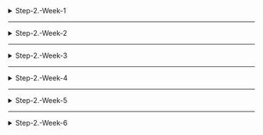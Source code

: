 <details>
<summary>Step-2.-Week-1</summary>
<div>
  
## 카카오 테크 캠퍼스 2단계 - FE - 1주차 클론 과제

</br>

## **과제명**

```
1. 쇼핑몰 웹사이트 탐색을 통한 페이지 구성
2. UI 컴포넌트의 명칭과 사용법 익히기
```

</br>

## **과제 설명**

✅**과제 1.**

```
쇼핑몰 웹사이트를 탐색해 어떠한 페이지 구성을 가지고 있는지 체크합니다.
대부분의 쇼핑몰은 다음의 페이지 구성을 가지고 있습니다.

- 메인 페이지
- 상품 검색 결과 페이지
- 개별 상품 상세 페이지
- 주문 목록 페이지
- 결제 페이지
- 결제 완료 페이지
- 장바구니 페이지
- ...

이와 같이 위의 서비스가 동작하는데 필수적인 페이지가 무엇이 있고, 해당 페이지에서 어떠한 기능이 구현되어야 하는지 작성하세요.
그리고 어떠한 디렉터리 구조로 프로젝트를 진행할지 작성해주세요. (README.md 파일에 작성)
```

```
README.md의 예시 형식입니다. 아래를 참고해 작성해주세요.
각 페이지마다 핵심 기능, 기능 상세 설명, 인터페이스 요구사항이 어떤 것이 있을지 고민해서 작성해주세요.

###예시

#페이지별 구성
1. 로그인 페이지
- 핵심 기능: 로그인 요청 및 사용자 로그인 정보 저장
- 기능 상세 설명: 이메일과 비밀번호를 이용해 로그인을 진행하고, 이에 대한 상태 처리를 합니다.
- 인터페이스 요구사항: 이메일 또는 비밀번호에 들어온 값이 적합하지 않은 경우 적절한 알림을 보냅니다.
-- ...

#디렉터리 구조
- public
- src
- components
- hooks
- routes
- styles
- dto
- ...
```

</br>

✅**과제 2.**

```
프론트 개발자가 다른 프론트 개발자와 소통 및 UI 디자이너와 소통하는데 필수적인 UI 컴포넌트의 명칭과 사용법을 익힙니다.
수업시간에 배운 컴포넌트의 명칭과 사용법 이외에 대표적인 UI 라이브러리 홈페이지를 조사해보면 수많은 컴포넌트가 어떤식으로 동작하는지 확인할 수 있습니다.
리액트 프로젝트를 생성하고, 토스트, 브래드크럼, 캐러셀, 라디오버튼, 토글버튼, 체크리스트를 UI 라이브러리가 아닌 자신만의 방식으로 스타일링하고 상태 관리를 적용해 코드를 작성하세요.
작성된 코드는 레퍼지토리에 업로드하여 멘토님에게 전달해주세요.
```

</br>

✅**과제 3.**

```
각 컴포넌트를 시현해 볼 수 있는 페이지를 만드세요.
하나의 페이지에 모든 컴포넌트를 둬도 좋고, 각 페이지별로 분리해도 괜찮습니다.
```

</br>

## **과제 상세 : 수강생들이 과제를 진행할 때, 유념해야할 것**

```
1. README.md 파일은 동료 개발자에게 프로젝트에 쉽게 랜딩하도록 돕는 중요한 소통 수단입니다.
해당 프로젝트에 대해 아무런 지식이 없는 동료들에게 설명하는 것처럼 쉽고, 간결하게 작성해주세요.

2. 좋은 개발자는 디자이너, 기획자, 마케터 등 여러 포지션에 있는 분들과 소통을 잘합니다.
UI 컴포넌트의 명칭과 이를 구현하는 능력은 필수적인 커뮤니케이션 스킬이자 필요사항이니 어떤 상황에서 해당 컴포넌트를 사용하면 좋을지 고민하며 코드를 작성해보세요.
```

</br>

## **코드리뷰 관련: PR시, 아래 내용을 포함하여 코멘트 남겨주세요.**

**1. PR 제목과 내용을 아래와 같이 작성 해주세요.**

> - PR 제목 : 부산대FE\_라이언\_1주차 과제

</br>

</div>
</details>

---

<details>
<summary>Step-2.-Week-2</summary>
<div>

## 카카오 테크 캠퍼스 2단계 - FE - 2주차 클론 과제

</br>

## **과제명**

```
1. 코드 디자인 패턴과 상태 관리
```

</br>

## **과제 설명**

✅**과제 1. 아토믹 컴포넌트 디자인 패턴 사용**

```
- 회원가입, 로그인 페이지 개발에 필요한 컴포넌트를 아토믹 디자인 패턴을 사용해 작성하세요.
- 작성한 컴포넌트는 사용의 편의성을 위해 Props에 적절한 주석을 달아주세요.
```

</br>

✅**과제 2. 회원 가입, 로그인 페이지 개발**

```
- 백엔드 API 문서를 참고하여 회원가입, 로그인 페이지를 개발하세요.
- 각 페이지에는 적합한 값이 입력되도록 하고, 적절하지 않은 값이 들어온 경우 API 요청을 보내기 전에 프론트에서 에러 캐칭을 해주세요.
- 회원가입, 로그인 후에는 메인 페이지로 리다이렉트하세요.
- API 응답 과정에서 로그인이 실패하는 경우, 회원가입이 실패한 경우에 대해서 에러 캐칭도 적용해야 합니다.
```

</br>

✅**과제 3. 상태관리 모듈 적용**

```
- 로그인 후에 사용자의 정보를 상태관리 모듈을 하나 선정해 저장하고 불러올 수 있도록 코드를 작성하세요.
- 사용자가 로그인 상태일 때는 GNB 영역에 로그인 버튼이 보이면 안됩니다.
- 로그아웃시 상태를 초기화하세요.
- 새로고침 시에도 상태를 잃지 않고 유지해야 합니다.
- 일정한 시간이 지나면 로그인 유지가 끝나도록 설정하세요.(예: 1일)
```

</br>

## **과제 상세 : 수강생들이 과제를 진행할 때, 유념해야할 것**

```
1. 아토믹 컴포넌트를 작성할 때 Atoms, Molecules에 반드시 특정한 컴포넌트가 들어갈 필요는 없습니다. 개발자의 주관이 들어갈 수 있는 부분이니 적절한 뎁스로 나누어보세요.

2. API 요청을 보내고, 응답 받을 때 성공 케이스만 생각해 코드를 작성하는 경우가 많습니다. 숨은 에러 케이스는 없을지 한 번 더 고민해보세요.

3. 상태 관리 모듈은 자신이 써보고 싶은 어떤 모듈이던 상관 없습니다. 모듈을 사용해보면서 모듈에 들어가는 미들웨어나 툴도 사용해보세요.
```

</br>

## **코드리뷰 관련: PR시, 아래 내용을 포함하여 코멘트 남겨주세요.**

**1. PR 제목과 내용을 아래와 같이 작성 해주세요.**

> - PR 제목 : 부산대FE\_라이언\_2주차 과제

</br>

**2. PR 내용 :**

> - 코드 작성하면서 어려웠던 점
> - 코드 리뷰 시, 멘토님이 중점적으로 리뷰해줬으면 하는 부분

</div>
</details>

---

<details>
<summary>Step-2.-Week-3</summary>
<div>

## 카카오 테크 캠퍼스 2단계 - FE - 3주차 클론 과제

</br>

## **과제명**

```
1. 비동기 통신 활용과 레이아웃
```

</br>

## **과제 설명**

✅**과제 1. 상품 목록 페이지 개발**

```
- 백엔드 API 문서를 참고하여 상품 목록 페이지를 개발하세요.
- 페이지네이션을 이용해 페이지 값을 증가시켜가며 조회될 수 있도록 코드를 작성해주세요.
- 데이터 로딩 과정에 로더를 구현하세요.
- 데이터 불러오기를 할 때 react-query를 사용해보세요.
```

</br>

✅**과제 2. 스켈레톤과 로더**

```
- 컴포넌트에 props를 전달해 데이터 로딩 중 스켈레톤 또는 로더가 적용될 수 있도록 코드를 작성해보세요.
- 상품 목록 카드에 스켈레톤을 적용하세요.
- 페이지 전체에 대한 로딩이 진행될 때는 글로벌 로더를 적용해보세요.(적절한 모듈을 찾아 적용해도 좋습니다.)
```

</br>

✅**과제 3. 백엔드 상태 코드 반응**

```
- API 응답에 대해 전처리 하는 코드를 작성해보세요.
- 200, 300, 400, 500번 대의 상태 코드별 에러 캐칭이 필요한 경우라면 해당 함수에서 먼저 실행되도록 코드를 작성합니다.
- react-query에서 전처리하는 방식이 있다면 해당 방식을 적용하거나 또는 별도의 함수나 클래스를 만들어 관리를 시도해보면 됩니다.
```

</br>

## **과제 상세 : 수강생들이 과제를 진행할 때, 유념해야할 것**

```
1. 스켈레톤과 로더를 바텀부터 만들기보단 Codepen 등을 참고해 구현하고, Props를 통한 실제 적용에 집중해주세요.
2. 과제 3번을 해결할 때 Facade pattern을 참고해보세요.
3. 과제 1번을 해결할 때 react-query를 사용해보되 전체 프로젝트에 react-query를 적용할 필요는 없습니다. 하나 이상의 API 요청에 적용해보세요.
```

</br>

## **코드리뷰 관련: PR시, 아래 내용을 포함하여 코멘트 남겨주세요.**

**1. PR 제목과 내용을 아래와 같이 작성 해주세요.**

> - PR 제목 : 부산대FE\_라이언\_3주차 과제

</br>

**2. PR 내용 :**

> - 코드 작성하면서 어려웠던 점
> - 코드 리뷰 시, 멘토님이 중점적으로 리뷰해줬으면 하는 부분

</div>
</details>

---

<details>
<summary>Step-2.-Week-4</summary>
<div>
  
## 카카오 테크 캠퍼스 2단계 - FE - 4주차 클론 과제
</br>

## **과제명**

```
상세 페이지 개발과 라이브러리
```

</br>

## **과제 설명**

✅**과제 1. 상품 상세 페이지 개발**

```
- 백엔드 API 문서를 참고하여 상품 상세 페이지를 개발하세요.
- 한 개의 UI 라이브러리를 선정해 사용해보세요.
- 적절하지 않은 상품 ID 값이 들어오거나 찾을 수 없는 상품일 때 404 페이지 또는 "상품을 찾을 수 없습니다."라는 메시지가 있는 페이지로 이동될 수 있도록 코드를 작성하세요.
- 데이터 로딩이 완료될 때까지 로더를 적용하세요.
- '장바구니 담기' 버튼과 '구매' 버튼을 나누어 배치하세요.
```

</br>

✅**과제 2. 장바구니 페이지 개발**

```
- 백엔드 API 문서를 참고하여 장바구니 페이지를 개발하세요.
- 담아둔 상품에 대해 조회, 수량 변경, 항목 삭제가 구현되어야 합니다.
- '결제하기' 버튼을 만들고, 클릭시 결제 페이지로 이동될 수 있도록 개발하세요.
- 다른 모든 페이지와 마찬가지로 비동기 데이터 요청이 발생하니 로더 또는 스켈레톤을 통해 장바구니 목록을 불러올 때 로딩 상태를 표시하세요.
```

</br>

## **과제 상세 : 수강생들이 과제를 진행할 때, 유념해야할 것**

```
1. UI 라이브러리를 사용할 때 모든 구성요소에 UI 라이브러리의 규칙을 적용할 필요는 없습니다. UI 라이브러리의 사용법을 익히고, 하나 이상의 컴포넌트에 적용해봅니다.
```

</br>

## **코드리뷰 관련: PR시, 아래 내용을 포함하여 코멘트 남겨주세요.**

**1. PR 제목과 내용을 아래와 같이 작성 해주세요.**

> - PR 제목 : 부산대FE\_라이언\_4주차 과제

</br>

**2. PR 내용 :**

> - 코드 작성하면서 어려웠던 점
> - 코드 리뷰 시, 멘토님이 중점적으로 리뷰해줬으면 하는 부분

</div>
</details>

---

<details>
<summary>Step-2.-Week-5</summary>
<div>

## 카카오 테크 캠퍼스 2단계 - FE - 5주차 클론 과제

</br>

## **과제명**

```
주문 결제 개발
```

</br>

## **과제 설명**

✅**과제 1. 주문 결제 페이지 개발**

```
- 백엔드 API 문서를 참고하여 주문 결제 페이지를 개발하세요.
- 결제 페이지에서는 결제 전 결제 상세 정보에 대한 데이터를 조회하고, 결제를 확정하는 기능 2가지에 중점을 둡니다.
```

</br>

✅**과제 2. 테스트 결제**

```
- 한 개의 PG 서비스 또는 PG 서비스를 돕는 서드파티 앱을 사용해 개발합니다.
- 테스트 환경에서 결제를 성공해야 합니다.
- 결제가 실패하는 경우(잔고 부족, 결제 정보 불일치 등)에 대해 에러 캐칭을 적용하세요.
- 다양한 에러 상황에 대해 주석으로 에러 상황과 대응 방식을 설명해주세요.
```

</br>

## **과제 상세 : 수강생들이 과제를 진행할 때, 유념해야할 것**

```
1. 결제를 구현할 때 새로운 모듈을 학습하는데 있어서 생각보다 시간 소요가 클 것입니다. 또한 몇몇의 PG사에서 제공하는 SDK의 경우 리액트와 호환성이 나쁜 경우도 있습니다.
2. 테스트 결제시에 실제 비용이 나가는 것처럼 보이는 경우도 있습니다. PG사마다 정책이 다르지만 대부분 테스트 금액은 1일 이내로 환급받는 구조입니다.
3. 결제시에는 생각보다 많은 데이터를 하나의 페이로드에 담아 전달해야 합니다. 이 과정에서 데이터가 적절하지 않은 값이 들어갈 가능성이 높고, 코드가 복잡해질 수 있습니다. 기능 단위를 나누어 함수형 프로그래밍을 시도해보는게 도움이 될 수 있습니다.
```

</br>

## **코드리뷰 관련: PR시, 아래 내용을 포함하여 코멘트 남겨주세요.**

**1. PR 제목과 내용을 아래와 같이 작성 해주세요.**

> - PR 제목 : 부산대FE\_라이언\_5주차 과제

</br>

**2. PR 내용 :**

> - 코드 작성하면서 어려웠던 점
> - 코드 리뷰 시, 멘토님이 중점적으로 리뷰해줬으면 하는 부분

</div>
</details>

---

<details>
<summary>Step-2.-Week-6</summary>
<div>

## 카카오 테크 캠퍼스 2단계 - FE - 6주차 클론 과제

</br>

## **과제명**

```
프로젝트 마무리
```

</br>

## **과제 설명**

✅**과제 1. 배포**

```
- Netlify를 통해 배포를 진행합니다.
- 계정을 생성하고 자신의 레포지토리를 연결해 배포합니다.
- 배포 레벨에서 사용될 환경 변수는 인스턴스에 적용되도록 직접 설정해줍니다.
- 배포에 사용될 브랜치는 개발 브랜치와 꼭 분리합니다.
```

</br>

✅**과제 2. 프로젝트 마무리**

```
- 모든 핵심 기능이 정상 작동되도록 숨은 버그와 기능을 점검합니다.
- 특정한 파일이 너무 크다면, 코드 내의 함수를 다른 파일로 옮겨 import / export 하는 등 코드 리펙터링을 진행합니다.
- 개발 환경과 배포 환경 모두 버그가 없는지 체크합니다.
```

</br>

✅**과제 3. README.md 정리**

```
- 배포한 환경에 대해 구체적인 설명을 남겨주세요.
- 포함될 내용은 배포 순서, 배포에 영향 받는 브랜치, 배포시 주의 사항, 배포 환경 등 다른 개발자가 해당 프로젝트를 인수인계 받았을 때 문제가 없도록 꼼꼼히 작성합니다.
```

</br>

## **과제 상세 : 수강생들이 과제를 진행할 때, 유념해야할 것**

```
1. 많은 서비스가 개발 레벨에서는 잘 작동하다가도 배포 단계에서 에러를 만나는 경우가 많습니다. 배포 후에 기능을 하나하나 점검해보고, 여러 환경에서 시도해보세요.

2. 배포된 환경을 하나의 브라우저에서만 테스트하지 말고, 최대한 다양한 디바이스와 브라우저에서 테스트해보세요. 삼성 브라우저, 아이폰 사파리, 데스크탑이라면 크롬, 사파리, 파이어폭스 등으로 테스트해보세요.

3. 코드를 시간이 지나서 보면 어떤 목적으로, 왜 만들었는지 알아보기 힘든 경우가 많습니다. 기본적인 내용이라 생각한 부분도 주석을 달아주세요.
```

</br>

## **코드리뷰 관련: PR시, 아래 내용을 포함하여 코멘트 남겨주세요.**

**1. PR 제목과 내용을 아래와 같이 작성 해주세요.**

> - PR 제목 : 부산대FE\_라이언\_6주차 과제

</br>

**2. PR 내용 :**

> - 코드 작성하면서 어려웠던 점
> - 코드 리뷰 시, 멘토님이 중점적으로 리뷰해줬으면 하는 부분

</div>
</details>

